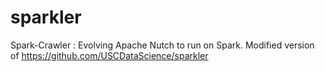 # sparkler
 Spark-Crawler : Evolving Apache Nutch to run on Spark. Modified version of https://github.com/USCDataScience/sparkler
